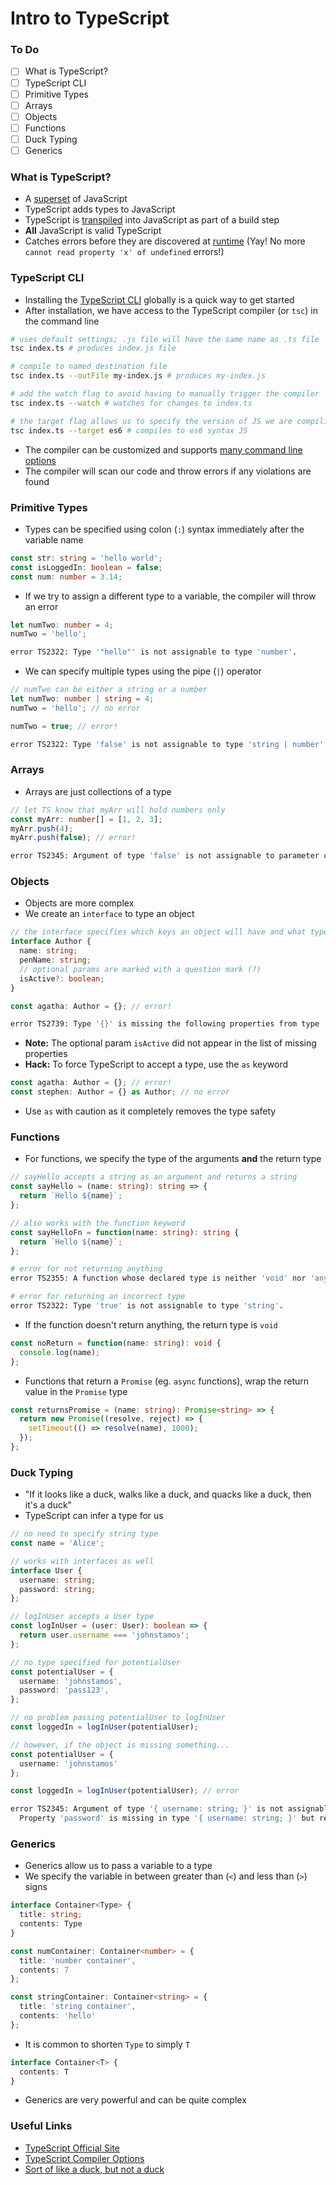 # Intro to TypeScript

### To Do
* [ ] What is TypeScript?
* [ ] TypeScript CLI
* [ ] Primitive Types
* [ ] Arrays
* [ ] Objects
* [ ] Functions
* [ ] Duck Typing
* [ ] Generics

### What is TypeScript?
* A [superset](https://encyclopedia2.thefreedictionary.com/superset) of JavaScript
* TypeScript adds types to JavaScript
* TypeScript is [transpiled](https://scotch.io/tutorials/javascript-transpilers-what-they-are-why-we-need-them) into JavaScript as part of a build step
* **All** JavaScript is valid TypeScript
* Catches errors before they are discovered at [runtime](https://searchsoftwarequality.techtarget.com/definition/runtime) (Yay! No more `cannot read property 'x' of undefined` errors!)

### TypeScript CLI
* Installing the [TypeScript CLI](https://www.npmjs.com/package/typescript) globally is a quick way to get started
* After installation, we have access to the TypeScript compiler (or `tsc`) in the command line

```sh
# uses default settings; .js file will have the same name as .ts file
tsc index.ts # produces index.js file

# compile to named destination file
tsc index.ts --outFile my-index.js # produces my-index.js

# add the watch flag to avoid having to manually trigger the compiler
tsc index.ts --watch # watches for changes to index.ts

# the target flag allows us to specify the version of JS we are compiling to
tsc index.ts --target es6 # compiles to es6 syntax JS
```

* The compiler can be customized and supports [many command line options](https://www.typescriptlang.org/docs/handbook/compiler-options.html)
* The compiler will scan our code and throw errors if any violations are found

### Primitive Types
* Types can be specified using colon (`:`) syntax immediately after the variable name

```ts
const str: string = 'hello world';
const isLoggedIn: boolean = false;
const num: number = 3.14;
```

* If we try to assign a different type to a variable, the compiler will throw an error

```ts
let numTwo: number = 4;
numTwo = 'hello';
```

```sh
error TS2322: Type '"hello"' is not assignable to type 'number'.
```

* We can specify multiple types using the pipe (`|`) operator

```ts
// numTwo can be either a string or a number
let numTwo: number | string = 4;
numTwo = 'hello'; // no error

numTwo = true; // error!
```

```sh
error TS2322: Type 'false' is not assignable to type 'string | number'.
```

### Arrays
* Arrays are just collections of a type

```ts
// let TS know that myArr will hold numbers only
const myArr: number[] = [1, 2, 3];
myArr.push(4);
myArr.push(false); // error!
```

```sh
error TS2345: Argument of type 'false' is not assignable to parameter of type 'number'.
```

### Objects
* Objects are more complex
* We create an `interface` to type an object

```ts
// the interface specifies which keys an object will have and what type the values will be
interface Author {
  name: string;
  penName: string;
  // optional params are marked with a question mark (?)
  isActive?: boolean;
}

const agatha: Author = {}; // error!
```

```sh
error TS2739: Type '{}' is missing the following properties from type 'Author': name, penName
```

* **Note:** The optional param `isActive` did not appear in the list of missing properties
* **Hack:** To force TypeScript to accept a type, use the `as` keyword

```ts
const agatha: Author = {}; // error!
const stephen: Author = {} as Author; // no error
```

* Use `as` with caution as it completely removes the type safety

### Functions
* For functions, we specify the type of the arguments **and** the return type

```ts
// sayHello accepts a string as an argument and returns a string
const sayHello = (name: string): string => {
  return `Hello ${name}`;
};

// also works with the function keyword
const sayHelloFn = function(name: string): string {
  return `Hello ${name}`;
};
```

```sh
# error for not returning anything
error TS2355: A function whose declared type is neither 'void' nor 'any' must return a value.

# error for returning an incorrect type
error TS2322: Type 'true' is not assignable to type 'string'.
```

* If the function doesn't return anything, the return type is `void`

```ts
const noReturn = function(name: string): void {
  console.log(name);
};
```

* Functions that return a `Promise` (eg. `async` functions), wrap the return value in the `Promise` type

```ts
const returnsPromise = (name: string): Promise<string> => {
  return new Promise((resolve, reject) => {
    setTimeout(() => resolve(name), 1000);
  });
};
```

### Duck Typing
* "If it looks like a duck, walks like a duck, and quacks like a duck, then it's a duck"
* TypeScript can infer a type for us

```ts
// no need to specify string type
const name = 'Alice';
```

```ts
// works with interfaces as well
interface User {
  username: string;
  password: string;
};

// logInUser accepts a User type
const logInUser = (user: User): boolean => {
  return user.username === 'johnstamos';
};

// no type specified for potentialUser
const potentialUser = {
  username: 'johnstamos',
  password: 'pass123',
};

// no problem passing potentialUser to logInUser
const loggedIn = logInUser(potentialUser);
```

```ts
// however, if the object is missing something...
const potentialUser = {
  username: 'johnstamos'
};

const loggedIn = logInUser(potentialUser); // error
```

```sh
error TS2345: Argument of type '{ username: string; }' is not assignable to parameter of type 'User'.
  Property 'password' is missing in type '{ username: string; }' but required in type 'User'.
```

### Generics
* Generics allow us to pass a variable to a type
* We specify the variable in between greater than (`<`) and less than (`>`) signs

```ts
interface Container<Type> {
  title: string;
  contents: Type
}

const numContainer: Container<number> = {
  title: 'number container',
  contents: 7
};

const stringContainer: Container<string> = {
  title: 'string container',
  contents: 'hello'
};
```

* It is common to shorten `Type` to simply `T`

```ts
interface Container<T> {
  contents: T
}
```

* Generics are very powerful and can be quite complex

### Useful Links
* [TypeScript Official Site](https://www.typescriptlang.org/)
* [TypeScript Compiler Options](https://www.typescriptlang.org/docs/handbook/compiler-options.html)
* [Sort of like a duck, but not a duck](https://birdersjourney.com/2015/03/01/nope-not-a-duck/)
